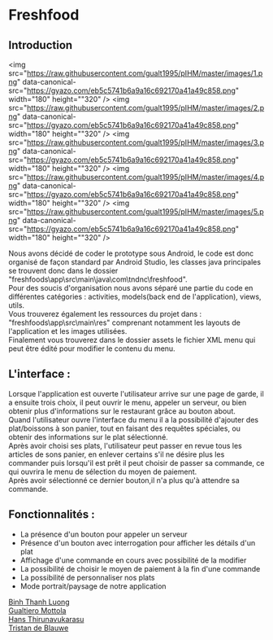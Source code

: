 # Freshfood

## Introduction
<img src="https://raw.githubusercontent.com/gualt1995/pIHM/master/images/1.png" data-canonical-src="https://gyazo.com/eb5c5741b6a9a16c692170a41a49c858.png" width="180" height=""320" />
<img src="https://raw.githubusercontent.com/gualt1995/pIHM/master/images/2.png" data-canonical-src="https://gyazo.com/eb5c5741b6a9a16c692170a41a49c858.png" width="180" height=""320" />
<img src="https://raw.githubusercontent.com/gualt1995/pIHM/master/images/3.png" data-canonical-src="https://gyazo.com/eb5c5741b6a9a16c692170a41a49c858.png" width="180" height=""320" />
<img src="https://raw.githubusercontent.com/gualt1995/pIHM/master/images/4.png" data-canonical-src="https://gyazo.com/eb5c5741b6a9a16c692170a41a49c858.png" width="180" height=""320" />
<img src="https://raw.githubusercontent.com/gualt1995/pIHM/master/images/5.png" data-canonical-src="https://gyazo.com/eb5c5741b6a9a16c692170a41a49c858.png" width="180" height=""320" />



Nous avons décidé de coder le prototype sous Android, le code est donc organisé de façon standard par Android Studio, 
les classes java principales se trouvent donc dans le dossier "freshfoods\app\src\main\java\com\tndnc\freshfood". <br>
Pour des soucis d'organisation nous avons séparé une partie du code en différentes catégories : activities, 
models(back end de l'application), views, utils. <br>
Vous trouverez également les ressources du projet dans : 
"freshfoods\app\src\main\res" comprenant notamment les layouts de l'application et les images utilisées. <br>
Finalement vous trouverez dans le dossier assets le fichier XML menu qui peut être édité pour modifier le contenu du menu.

## L'interface :

Lorsque l'application est ouverte l'utilisateur arrive sur une page de garde, il a ensuite trois choix, 
il peut ouvrir le menu, appeler un serveur, ou bien obtenir plus d'informations sur le restaurant grâce au bouton about.<br>
Quand l'utilisateur ouvre l'interface du menu il a la possibilité d'ajouter des plat/boissons à son panier, 
tout en faisant des requêtes spéciales, ou obtenir des informations sur le plat sélectionné.<br>
Après avoir choisi ses plats, l'utilisateur peut passer en revue tous les articles de sons panier, 
en enlever certains s'il ne désire plus les commander puis lorsqu'il est prêt il peut choisir de passer sa commande, 
ce qui ouvrira le menu de sélection du moyen de paiement.<br>
Après avoir sélectionné ce dernier bouton,il n'a plus qu'à attendre sa commande. 

## Fonctionnalités : 

* La présence d'un bouton pour appeler un serveur
* Présence d'un bouton avec interrogation pour afficher les détails d'un plat
* Affichage d'une commande en cours avec possibilité de la modifier 
* La possibilité de choisir le moyen de paiement à la fin d'une commande
* La possibilité de personnaliser nos plats
* Mode portrait/paysage de notre application

[Binh Thanh Luong](https://github.com/leondoofus)<br>
[Gualtiero Mottola](https://github.com/gualt1995)<br>
[Hans Thirunavukarasu](https://github.com/ThiruHans)<br>
[Tristan de Blauwe](https://github.com/TBlauwe)<br>
